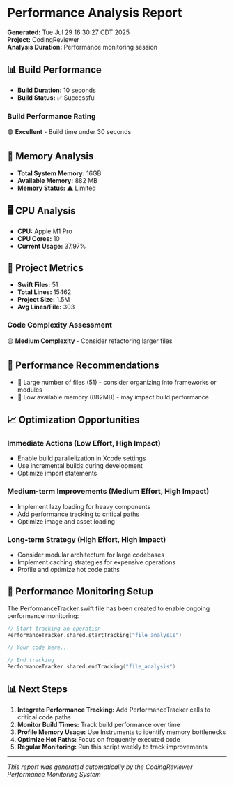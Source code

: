 # Performance Analysis Report

**Generated:** Tue Jul 29 16:30:27 CDT 2025  
**Project:** CodingReviewer  
**Analysis Duration:** Performance monitoring session

## 📊 Build Performance

- **Build Duration:** 10 seconds
- **Build Status:** ✅ Successful

### Build Performance Rating
🟢 **Excellent** - Build time under 30 seconds

## 💾 Memory Analysis

- **Total System Memory:** 16GB
- **Available Memory:** 882 MB
- **Memory Status:** ⚠️ Limited

## 🖥️ CPU Analysis

- **CPU:** Apple M1 Pro
- **CPU Cores:** 10
- **Current Usage:** 37.97%

## 📁 Project Metrics

- **Swift Files:** 51
- **Total Lines:** 15462
- **Project Size:** 1.5M
- **Avg Lines/File:** 303

### Code Complexity Assessment
🟡 **Medium Complexity** - Consider refactoring larger files

## 🎯 Performance Recommendations

- 📁 Large number of files (51) - consider organizing into frameworks or modules
- 💾 Low available memory (882MB) - may impact build performance

## 📈 Optimization Opportunities

### Immediate Actions (Low Effort, High Impact)
- Enable build parallelization in Xcode settings
- Use incremental builds during development
- Optimize import statements

### Medium-term Improvements (Medium Effort, High Impact)
- Implement lazy loading for heavy components
- Add performance tracking to critical paths
- Optimize image and asset loading

### Long-term Strategy (High Effort, High Impact)
- Consider modular architecture for large codebases
- Implement caching strategies for expensive operations
- Profile and optimize hot code paths

## 🔧 Performance Monitoring Setup

The PerformanceTracker.swift file has been created to enable ongoing performance monitoring:

```swift
// Start tracking an operation
PerformanceTracker.shared.startTracking("file_analysis")

// Your code here...

// End tracking
PerformanceTracker.shared.endTracking("file_analysis")
```

## 📊 Next Steps

1. **Integrate Performance Tracking:** Add PerformanceTracker calls to critical code paths
2. **Monitor Build Times:** Track build performance over time
3. **Profile Memory Usage:** Use Instruments to identify memory bottlenecks
4. **Optimize Hot Paths:** Focus on frequently executed code
5. **Regular Monitoring:** Run this script weekly to track improvements

---

*This report was generated automatically by the CodingReviewer Performance Monitoring System*

